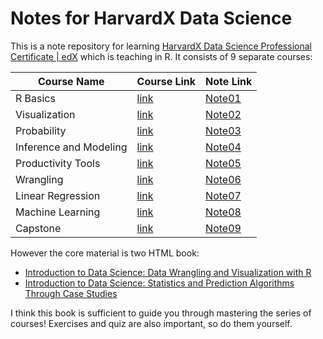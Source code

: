 # Notes for HarvardX Data Science
This is a note repository for learning [HarvardX Data Science Professional Certificate | edX](https://www.edx.org/certificates/professional-certificate/harvardx-data-science) which is teaching in R.
It consists of 9 separate courses:

| Course Name            | Course Link                                                                                           | Note Link                                |
| ---------------------- | ----------------------------------------------------------------------------------------------------- | ---------------------------------------- |
| R Basics               | [link](https://www.edx.org/learn/r-programming/harvard-university-data-science-r-basics)              | [Note01](./01-R_Basics.md)               |
| Visualization          | [link](https://www.edx.org/learn/data-visualization/harvard-university-data-science-visualization)    | [Note02](./02-Visualization.md)          |
| Probability            | [link](https://www.edx.org/learn/probability/harvard-university-data-science-probability)             | [Note03](./03-Probability.md)            |
| Inference and Modeling | [link](https://www.edx.org/learn/data-science/harvard-university-data-science-inference-and-modeling) | [Note04](./04-Inference_and_Modeling.md) |
| Productivity Tools     | [link](https://www.edx.org/learn/data-science/harvard-university-data-science-productivity-tools)     | [Note05](./05-Productivity_Tools.md)     |
| Wrangling              | [link](https://www.edx.org/learn/data-science/harvard-university-data-science-wrangling)              | [Note06](./06-Wrangling.md)              |
| Linear Regression      | [link](https://www.edx.org/learn/data-science/harvard-university-data-science-linear-regression)      | [Note07](./07-Linear_Regression.md)      |
| Machine Learning       | [link](https://www.edx.org/learn/machine-learning/harvard-university-data-science-machine-learning)   | [Note08](./08-Machine_Learning.md)       |
| Capstone               | [link](https://www.edx.org/learn/data-science/harvard-university-data-science-capstone)               | [Note09](./09-Capstone.md)               |

However the core material is two HTML book:
- [Introduction to Data Science: Data Wrangling and Visualization with R](https://rafalab.dfci.harvard.edu/dsbook-part-1/)
- [Introduction to Data Science: Statistics and Prediction Algorithms Through Case Studies](https://rafalab.dfci.harvard.edu/dsbook-part-2/)

I think this book is sufficient to guide you through mastering the series of courses!
Exercises and quiz are also important, so do them yourself.
